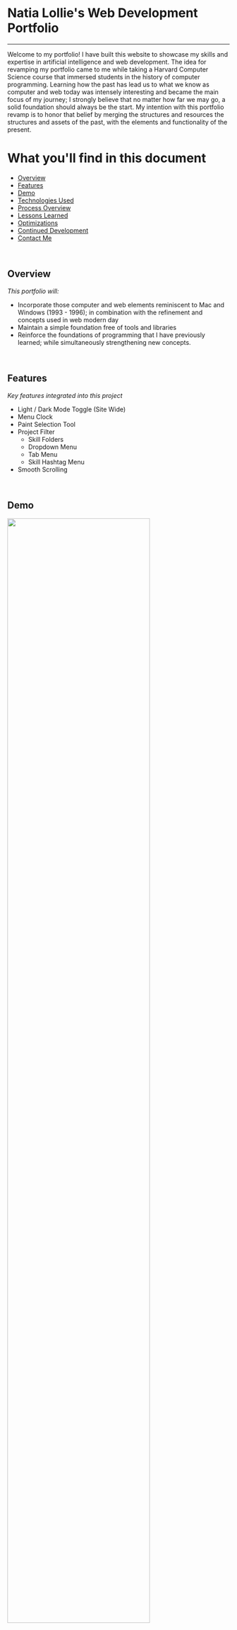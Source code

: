 # Natia Lollie's Web Development Portfolio
---

Welcome to my portfolio! I have built this website to showcase my skills and expertise in artificial intelligence and web development. The idea for revamping my portfolio came to me while taking a Harvard Computer Science course that immersed students in the history of computer programming. Learning how the past has lead us to what we know as computer and web today was intensely interesting and became the main focus of my journey; I strongly believe that no matter how far we may go, a solid foundation should always be the start. My intention with this portfolio revamp is to honor that belief by merging the structures and resources the structures and assets of the past, with the elements and functionality of the present. 

# What you'll find in this document 

* [Overview](#overview)
* [Features](#features)
* [Demo](#demo)
* [Technologies Used](#technologies-used)
* [Process Overview](#process-overview)
* [Lessons Learned](#lessons-learned)
* [Optimizations](#optimizations)
* [Continued Development](#continued-development)
* [Contact Me](#contact-me) 

<br>

## Overview 
_This portfolio will:_
<br>
- Incorporate those computer and web elements reminiscent to Mac and Windows (1993 - 1996); in combination with the refinement and concepts used in web modern day
- Maintain a simple foundation free of tools and libraries 
- Reinforce the foundations of programming that I have previously learned; while simultaneously strengthening new concepts. 

<br>

## Features 
_Key features integrated into this project_

 - Light / Dark Mode Toggle (Site Wide)
 - Menu Clock
 - Paint Selection Tool
 - Project Filter 
	- Skill Folders
	- Dropdown Menu
	- Tab Menu
	- Skill Hashtag Menu 
- Smooth Scrolling

<br>

## Demo

<img src="https://github.com/natiaLollie/personal-portfolio-2022/blob/main/src/_imgs/portfolio-snapshot.gif?raw=true" width="80%"/>
<br>
<a href="https://natialollie.success-way.co/"><img src="https://img.shields.io/badge/my_portfolio-000?style=for-the-badge&logo=ko-fi&logoColor=white"></a>

<br>
<br>

## Technologies Used
_Technologies I've worked with on this project, including programming languages, frameworks, libraries, and tools._
- Javscript 
- HTML / CSS  
- Git
- Gulp
- Wireframe & Protype -> Sketch, Adobe XD

<br>

## Process Overview
_A general overview of my website develpoment process._
<br>
1. Project Planning 
2. Readme and Style Guide 
3. Design and Wireframe 
	- _low fidelity sketch_ 
	- _high fidelity mockup_
4. Development Environment Setup
5. Layout and Structure 
	- _navigation (flexbox)_
	- _main layout (css grid)_
6. Styling 
	- _css_
7. Functionality
	- menu clock
	- light/dark mode
	- settings bar
	- project filter
8. Testing and Code Optimization
9. Automated Deployment Setup

<br>

## Lessons Learned 
_Things I learned while building this project, challenges I faced and how I overcame them_

<br>

## Optimizations
_Optimizations I made in my code: E.g. refactors, performance improvements, accessibility, etc._

<br>

## Continued Development 
_Future plans, developments, features, and fixes._
### In Development:
- Navigation
	- [ ] add breadcrumb menu to post pages
	- [ ] add scroll to top button 
	- [ ] hamburger menu on mobile
	- [x] ~~smooth scroll to projects when skill is clicked~~ 
### Future Development:
- Miscellaneous
	- [ ] incorporate animated gif previews for project thumbnails
	- [ ] add google analytics 
	- [ ] integrate heat mapping
	- [ ] optimize accessibility for users with screen readers
	- [ ] implement HTML5 audio element 'mac 93' startup sound on load
	- [x] ~~add archive library tab~~
	- [x] ~~add 404 page not found~~
		- [ ] implement mac screen of death sound
	- [ ] add volunteer section
- Fixes
	- [ ] main menu navigation clock on ie11

<br>

## Contact Me 

If you have any feedback, or would like to contact me concerning this project, please reach out to me via [contact](https://natialollie.success-way.co/#contact) form or linkedin:

[![linkedin](https://img.shields.io/badge/linkedin-0A66C2?style=for-the-badge&logo=linkedin&logoColor=white)](https://www.linkedin.com/in/natialollie/)




 

















